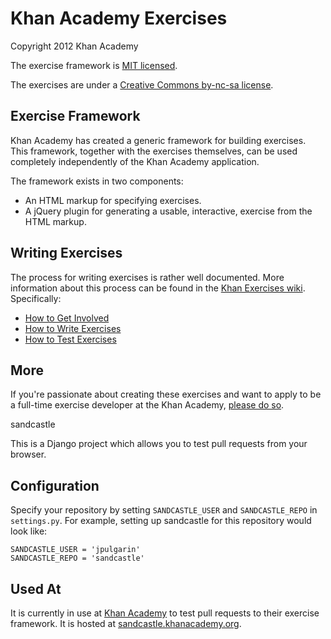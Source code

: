 # Khan Academy Exercises

Copyright 2012 Khan Academy

The exercise framework is [MIT licensed](http://en.wikipedia.org/wiki/MIT_License).

The exercises are under a [Creative Commons by-nc-sa license](http://en.wikipedia.org/wiki/Creative_Commons_licenses).

## Exercise Framework

Khan Academy has created a generic framework for building exercises. This framework, together with the exercises themselves, can be used completely independently of the Khan Academy application.

The framework exists in two components:

* An HTML markup for specifying exercises.
* A jQuery plugin for generating a usable, interactive, exercise from the HTML markup.

## Writing Exercises

The process for writing exercises is rather well documented. More information about this process can be found in the [Khan Exercises wiki](https://github.com/Khan/khan-exercises/wiki). Specifically:

* [How to Get Involved](https://github.com/Khan/khan-exercises/wiki/Getting-Involved)
* [How to Write Exercises](https://github.com/Khan/khan-exercises/wiki/Writing-Exercises:-Home)
* [How to Test Exercises](https://github.com/Khan/khan-exercises/wiki/Testing-Exercises)

## More

If you're passionate about creating these exercises and want to apply to be a full-time exercise developer at the Khan Academy, [please do so](http://hire.jobvite.com/CompanyJobs/Careers.aspx?c=qd69Vfw7&page=Job%20Description&j=ohjSVfw7).

sandcastle

This is a Django project which allows you to test pull requests from your browser.

Configuration
-------------

Specify your repository by setting `SANDCASTLE_USER` and
`SANDCASTLE_REPO` in `settings.py`. For example, setting up sandcastle
for this repository would look like:

    SANDCASTLE_USER = 'jpulgarin'
    SANDCASTLE_REPO = 'sandcastle'

Used At
-------

It is currently in use at [Khan Academy](http://www.khanacademy.org) to
test pull requests to their exercise framework. It is hosted at [sandcastle.khanacademy.org](http://sandcastle.khanacademy.org).

